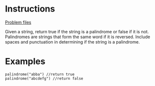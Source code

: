 # Instructions
[Problem files](.)

Given a string, return true if the string is a palindrome or false if it is not.  Palindromes are strings that form the same word if it is
reversed. Include spaces and punctuation in determining if the string is a palindrome.


# Examples
```
palindrome("abba") //return true
palindrome("abcdefg") //return false

```

